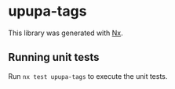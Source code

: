 # upupa-tags

This library was generated with [Nx](https://nx.dev).

## Running unit tests

Run `nx test upupa-tags` to execute the unit tests.
